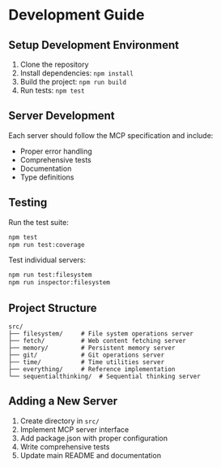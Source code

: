 # Development Guide

## Setup Development Environment

1. Clone the repository
2. Install dependencies: `npm install`
3. Build the project: `npm run build`
4. Run tests: `npm test`

## Server Development

Each server should follow the MCP specification and include:
- Proper error handling
- Comprehensive tests
- Documentation
- Type definitions

## Testing

Run the test suite:
```bash
npm test
npm run test:coverage
```

Test individual servers:
```bash
npm run test:filesystem
npm run inspector:filesystem
```

## Project Structure

```
src/
├── filesystem/     # File system operations server
├── fetch/          # Web content fetching server
├── memory/         # Persistent memory server
├── git/            # Git operations server
├── time/           # Time utilities server
├── everything/     # Reference implementation
└── sequentialthinking/  # Sequential thinking server
```

## Adding a New Server

1. Create directory in `src/`
2. Implement MCP server interface
3. Add package.json with proper configuration
4. Write comprehensive tests
5. Update main README and documentation
